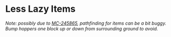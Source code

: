 # Less Lazy Items

*Note: possibly due to [MC-245865](https://bugs.mojang.com/browse/MC-245865), pathfinding for items can be a bit buggy. Bump hoppers one block up or down from surrounding ground to avoid.*
